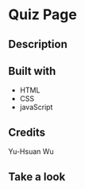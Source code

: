 # Quiz Page

## Description


## Built with
* HTML
* CSS
* javaScript

## Credits
Yu-Hsuan Wu

## Take a look
